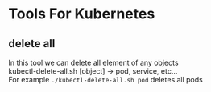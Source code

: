 # Tools For Kubernetes

## delete all 
In this tool we can delete all element of any objects <br/>
kubectl-delete-all.sh [object] -> pod, service, etc... <br/>
For example `./kubectl-delete-all.sh pod` deletes all pods
